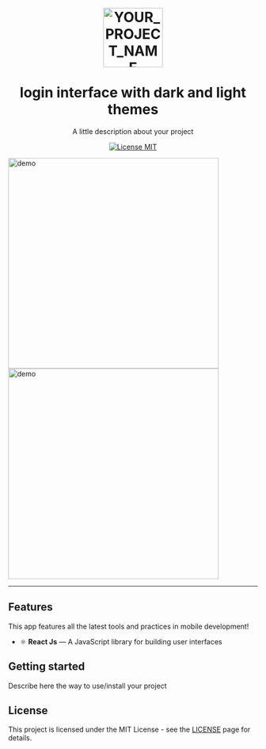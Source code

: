 <h1 align="center">
<br>
  <img src="YOUR_LOGO_URL" alt="YOUR_PROJECT_NAME" width="120">
<br>
<br>
login interface with dark and light themes 
</h1>

<p align="center">A little description about your project</p>

<p align="center">
  <a href="https://opensource.org/licenses/MIT">
    <img src="https://img.shields.io/badge/License-MIT-blue.svg" alt="License MIT">
  </a>
</p>

[//]: # (Add your gifs/images here:)
<div>
  <img src="IMAGE_1_URL" alt="demo" height="425">
  <img src="IMAGE_2_URL" alt="demo" height="425">
</div>

<hr />

## Features
[//]: # (Add the features of your project here:)
This app features all the latest tools and practices in mobile development!

- ⚛️ **React Js** — A JavaScript library for building user interfaces

## Getting started

Describe here the way to use/install your project


## License

This project is licensed under the MIT License - see the [LICENSE](https://opensource.org/licenses/MIT) page for details.
